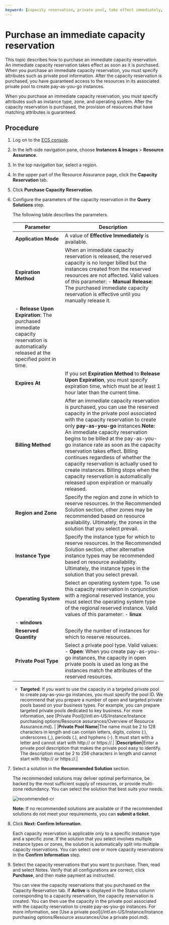 ```yaml
---
keyword: [capacity reservation, private pool, take effect immediately, pay-as-you-go, subscription, reserved instance, savings plan, RI, private resource pool]
---
```


# Purchase an immediate capacity reservation

This topic describes how to purchase an immediate capacity reservation. An immediate capacity reservation takes effect as soon as it is purchased. When you purchase an immediate capacity reservation, you must specify attributes such as private pool information. After the capacity reservation is purchased, you have guaranteed access to the resources in its associated private pool to create pay-as-you-go instances.

When you purchase an immediate capacity reservation, you must specify attributes such as instance type, zone, and operating system. After the capacity reservation is purchased, the provision of resources that have matching attributes is guaranteed.

## Procedure

1.  Log on to the [ECS console](https://ecs.console.aliyun.com).

2.  In the left-side navigation pane, choose **Instances & Images** \> **Resource Assurance**.

3.  In the top navigation bar, select a region.

4.  In the upper part of the Resource Assurance page, click the **Capacity Reservation** tab.

5.  Click **Purchase Capacity Reservation**.

6.  Configure the parameters of the capacity reservation in the **Query Solutions** step.

    The following table describes the parameters.

    |Parameter|Description|
    |---------|-----------|
    |**Application Mode**|A value of **Effective Immediately** is available.|
    |**Expiration Method**|When an immediate capacity reservation is released, the reserved capacity is no longer billed but the instances created from the reserved resources are not affected. Valid values of this parameter:    -   **Manual Release**: The purchased immediate capacity reservation is effective until you manually release it.
    -   **Release Upon Expiration**: The purchased immediate capacity reservation is automatically released at the specified point in time. |
    |**Expires At**|If you set **Expiration Method** to **Release Upon Expiration**, you must specify expiration time, which must be at least 1 hour later than the current time.|
    |**Billing Method**|After an immediate capacity reservation is purchased, you can use the reserved capacity in the private pool associated with the capacity reservation to create only **pay-as-you-go** instances.**Note:** An immediate capacity reservation begins to be billed at the pay-as-you-go instance rate as soon as the capacity reservation takes effect. Billing continues regardless of whether the capacity reservation is actually used to create instances. Billing stops when the capacity reservation is automatically released upon expiration or manually released. |
    |**Region and Zone**|Specify the region and zone in which to reserve resources. In the Recommended Solution section, other zones may be recommended based on resource availability. Ultimately, the zones in the solution that you select prevail.|
    |**Instance Type**|Specify the instance type for which to reserve resources. In the Recommended Solution section, other alternative instance types may be recommended based on resource availability. Ultimately, the instance types in the solution that you select prevail.|
    |**Operating System**|Select an operating system type. To use this capacity reservation in conjunction with a regional reserved instance, you must select the operating system type of the regional reserved instance. Valid values of this parameter:    -   **linux**
    -   **windows** |
    |**Reserved Quantity**|Specify the number of instances for which to reserve resources.|
    |**Private Pool Type**|Select a private pool type. Valid values:    -   **Open**: When you create pay-as-you-go instances, the capacity in open private pools is used as long as the instances match the attributes of the reserved resources.
    -   **Targeted**: If you want to use the capacity in a targeted private pool to create pay-as-you-go instances, you must specify the pool ID.
We recommend that you prepare a number of open and targeted private pools based on your business types. For example, you can prepare targeted private pools dedicated to key business. For more information, see [Private Pool](/intl.en-US/Instance/Instance purchasing options/Resource assurances/Overview of Resource Assurance.md). |
    |**Private Pool Name**|The name must be 2 to 128 characters in length and can contain letters, digits, colons \(:\), underscores \(\_\), periods \(.\), and hyphens \(-\). It must start with a letter and cannot start with http:// or https://.|
    |**Description**|Enter a private pool description that makes the private pool easy to identify. The description must be 2 to 256 characters in length and cannot start with http:// or https://.|

7.  Select a solution in the **Recommended Solution** section.

    The recommended solutions may deliver optimal performance, be backed by the most sufficient supply of resources, or provide multi-zone redundancy. You can select the solution that best suits your needs.

    ![recommended-cr](https://static-aliyun-doc.oss-accelerate.aliyuncs.com/assets/img/en-US/6780482161/p187574.png)

    **Note:** If no recommended solutions are available or if the recommended solutions do not meet your requirements, you can **submit a ticket**.

8.  Click **Next: Confirm Information**.

    Each capacity reservation is applicable only to a specific instance type and a specific zone. If the solution that you select involves multiple instance types or zones, the solution is automatically split into multiple capacity reservations. You can select one or more capacity reservations in the **Confirm Information** step.

9.  Select the capacity reservations that you want to purchase. Then, read and select Notes. Verify that all configurations are correct, click **Purchase**, and then make payment as instructed.

    You can view the capacity reservations that you purchased on the Capacity Reservation tab. If **Active** is displayed in the Status column corresponding to a capacity reservation, the capacity reservation is created. You can then use the capacity in the private pool associated with the capacity reservation to create pay-as-you-go instances. For more information, see [Use a private pool](/intl.en-US/Instance/Instance purchasing options/Resource assurances/Use a private pool.md).


